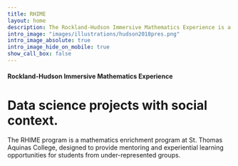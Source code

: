 ```yaml
---
title: RHIME
layout: home
description: The Rockland-Hudson Immersive Mathematics Experience is a mathematics enrichment program.
intro_image: "images/illustrations/hudson2018pres.png"
intro_image_absolute: true
intro_image_hide_on_mobile: true
show_call_box: false
---
```


#### Rockland-Hudson Immersive Mathematics Experience
# Data science projects with social context.

The RHIME program is a mathematics enrichment program at St. Thomas Aquinas College, designed to provide mentoring and experiential learning opportunities for students from under-represented groups.

<!--RHIME consists of a semester semester-long program where math faculty (assisted by upperclassmen who are math or computer science majors) lead a small group of students in research projects which apply statistical methods and technology to analyze socially relevant, accessible, and real-world problems.

RHIME has three main goals:

1. Increasing enrollment at STAC of mathematics majors and minors in underrepresented groups,
2. Increasing experiential learning opportunities in the use of mathematics and technology for students in these groups, and
3. Increasing awareness of the broad applicability and importance of mathematical knowledge in the world at large.

We aim to meet these goals by providing

1. mathematically rich projects in social context,
2. engagement with leaders in academia, the community, and the workforce, and
3. mentoring from both advanced undergraduates and faculty.
-->
